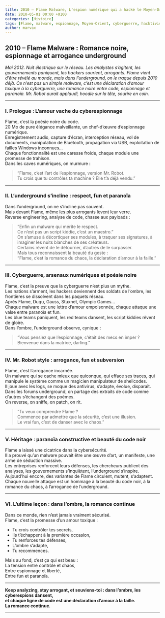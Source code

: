 ```yaml
---
title: 2010 – Flame Malware, L'espion numérique qui a hacké le Moyen-Orient
date: 2010-05-01 00:00 +0100
categories: [Histoire]
tags: [Flame, malware, espionnage, Moyen-Orient, cyberguerre, hacktivisme, underground]
author: marvax
---
```


## 2010 – Flame Malware : Romance noire, espionnage et arrogance underground

*Mai 2012. Nuit électrique sur le réseau. Les analystes s’agitent, les gouvernements paniquent, les hackers sourient, arrogants. Flame vient d’être révélé au monde, mais dans l’underground, on le traque depuis 2010 déjà. Ce n’est pas un simple malware, c’est une déclaration d’amour toxique à la cyberguerre, une romance noire entre code, espionnage et paranoïa. Mr. Robot aurait applaudi, hoodie sur la tête, sourire en coin.*

---

### I. Prologue : L’amour vache du cyberespionnage

Flame, c’est la poésie noire du code.  
20 Mo de pure élégance malveillante, un chef-d’œuvre d’espionnage numérique.  
Enregistrement audio, capture d’écran, interception réseau, vol de documents, manipulation de Bluetooth, propagation via USB, exploitation de failles Windows inconnues…  
Chaque fonctionnalité est une caresse froide, chaque module une promesse de trahison.  
Dans les caves numériques, on murmure :  
> “Flame, c’est l’art de l’espionnage, version Mr. Robot.  
> Tu crois que tu contrôles ta machine ? Elle t’a déjà vendu.”

---

### II. L’underground s’incline : respect, fun et paranoïa

Dans l’underground, on ne s’incline pas souvent.  
Mais devant Flame, même les plus arrogants lèvent leur verre.  
Reverse engineering, analyse de code, chasse aux payloads :  
> “Enfin un malware qui mérite le respect.  
> Ce n’est pas un script kiddie, c’est un maestro.”  
On s’amuse à décortiquer ses modules, à traquer ses signatures, à imaginer les nuits blanches de ses créateurs.  
Certains rêvent de le détourner, d’autres de le surpasser.  
Mais tous reconnaissent la beauté du geste :  
> “Flame, c’est la romance du chaos, la déclaration d’amour à la faille.”

---

### III. Cyberguerre, arsenaux numériques et poésie noire

Flame, c’est la preuve que la cyberguerre n’est plus un mythe.  
Les nations s’arment, les hackers deviennent des soldats de l’ombre, les frontières se dissolvent dans les paquets réseau.  
Après Flame, Duqu, Gauss, Stuxnet, Olympic Games…  
Chaque malware est une lettre d’amour empoisonnée, chaque attaque une valse entre paranoïa et fun.  
Les blue teams paniquent, les red teams dansent, les script kiddies rêvent de gloire.  
Dans l’ombre, l’underground observe, cynique :  
> “Vous pensiez que l’espionnage, c’était des mecs en imper ?  
> Bienvenue dans la matrice, darling.”

---

### IV. Mr. Robot style : arrogance, fun et subversion

Flame, c’est l’arrogance incarnée.  
Un malware qui se cache mieux que quiconque, qui efface ses traces, qui manipule le système comme un magicien manipulateur de shellcodes.  
Il joue avec les logs, se moque des antivirus, s’adapte, évolue, disparaît.  
Dans les forums underground, on partage des extraits de code comme d’autres s’échangent des poèmes.  
On reverse, on sniffe, on patch, on rit.  
> “Tu veux comprendre Flame ?  
> Commence par admettre que la sécurité, c’est une illusion.  
> Le vrai fun, c’est de danser avec le chaos.”

---

### V. Héritage : paranoïa constructive et beauté du code noir

Flame a laissé une cicatrice dans la cybersécurité.  
Il a prouvé qu’un malware pouvait être une œuvre d’art, un manifeste, une arme de séduction massive.  
Les entreprises renforcent leurs défenses, les chercheurs publient des analyses, les gouvernements s’inquiètent, l’underground s’inspire.  
Aujourd’hui encore, des variantes de Flame circulent, mutent, s’adaptent.  
Chaque nouvelle attaque est un hommage à la beauté du code noir, à la romance du chaos, à l’arrogance de l’underground.

---

### VI. L’ultime leçon : dans l’ombre, la romance continue

Dans ce monde, rien n’est jamais vraiment sécurisé.  
Flame, c’est la promesse d’un amour toxique :  
- Tu crois contrôler tes secrets,  
- Ils t’échappent à la première occasion,  
- Tu renforces tes défenses,  
- L’ombre s’adapte,  
- Tu recommences.

Mais au fond, c’est ça qui est beau :  
La tension entre contrôle et chaos,  
Entre espionnage et liberté,  
Entre fun et paranoïa.

---

**Keep analyzing, stay arrogant, et souviens-toi : dans l’ombre, les cyberespions dansent,  
et chaque ligne de code est une déclaration d’amour à la faille.**  
**La romance continue.**

---